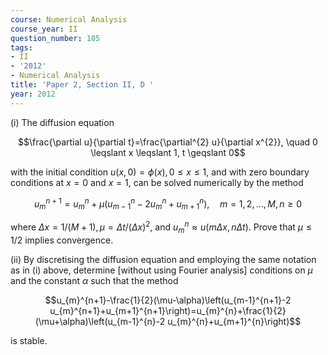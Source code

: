 ```yaml
---
course: Numerical Analysis
course_year: II
question_number: 105
tags:
- II
- '2012'
- Numerical Analysis
title: 'Paper 2, Section II, D '
year: 2012
---
```




(i) The diffusion equation

$$\frac{\partial u}{\partial t}=\frac{\partial^{2} u}{\partial x^{2}}, \quad 0 \leqslant x \leqslant 1, t \geqslant 0$$

with the initial condition $u(x, 0)=\phi(x), 0 \leqslant x \leqslant 1$, and with zero boundary conditions at $x=0$ and $x=1$, can be solved numerically by the method

$$u_{m}^{n+1}=u_{m}^{n}+\mu\left(u_{m-1}^{n}-2 u_{m}^{n}+u_{m+1}^{n}\right), \quad m=1,2, \ldots, M, n \geqslant 0$$

where $\Delta x=1 /(M+1), \mu=\Delta t /(\Delta x)^{2}$, and $u_{m}^{n} \approx u(m \Delta x, n \Delta t)$. Prove that $\mu \leqslant 1 / 2$ implies convergence.

(ii) By discretising the diffusion equation and employing the same notation as in (i) above, determine [without using Fourier analysis] conditions on $\mu$ and the constant $\alpha$ such that the method

$$u_{m}^{n+1}-\frac{1}{2}(\mu-\alpha)\left(u_{m-1}^{n+1}-2 u_{m}^{n+1}+u_{m+1}^{n+1}\right)=u_{m}^{n}+\frac{1}{2}(\mu+\alpha)\left(u_{m-1}^{n}-2 u_{m}^{n}+u_{m+1}^{n}\right)$$

is stable.